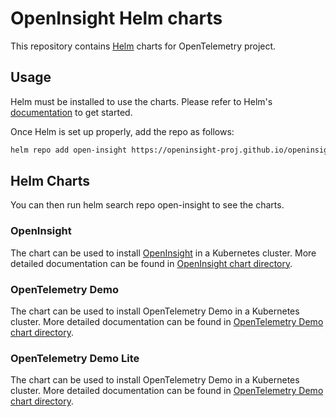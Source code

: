 # OpenInsight Helm charts

This repository contains [Helm](https://helm.sh/) charts for OpenTelemetry project.

## Usage

Helm must be installed to use the charts. Please refer to Helm's [documentation](https://helm.sh/docs/) to get started.

Once Helm is set up properly, add the repo as follows:

```bash
helm repo add open-insight https://openinsight-proj.github.io/openinsight-helm-charts
```

## Helm Charts

You can then run helm search repo open-insight to see the charts.

### OpenInsight

The chart can be used to install [OpenInsight](https://github.com/openinsight-proj/openinsight) in a Kubernetes cluster. More detailed documentation can be found in [OpenInsight chart directory](./charts/openinsight/README.md).

### OpenTelemetry Demo

The chart can be used to install OpenTelemetry Demo in a Kubernetes cluster. More detailed documentation can be found in [OpenTelemetry Demo chart directory](./charts/opentelemetry-demo/README.md).

### OpenTelemetry Demo Lite

The chart can be used to install OpenTelemetry Demo in a Kubernetes cluster. More detailed documentation can be found in [OpenTelemetry Demo chart directory](./charts/opentelemetry-demo-lite/README.md).
